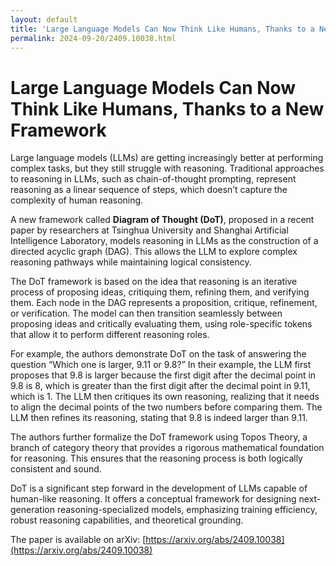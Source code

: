 ```yaml
---
layout: default
title: 'Large Language Models Can Now Think Like Humans, Thanks to a New Framework'
permalink: 2024-09-20/2409.10038.html
---
```

# Large Language Models Can Now Think Like Humans, Thanks to a New Framework

Large language models (LLMs) are getting increasingly better at performing complex tasks, but they still struggle with reasoning. Traditional approaches to reasoning in LLMs, such as chain-of-thought prompting, represent reasoning as a linear sequence of steps, which doesn’t capture the complexity of human reasoning.

A new framework called **Diagram of Thought (DoT)**, proposed in a recent paper by researchers at Tsinghua University and Shanghai Artificial Intelligence Laboratory, models reasoning in LLMs as the construction of a directed acyclic graph (DAG). This allows the LLM to explore complex reasoning pathways while maintaining logical consistency.

The DoT framework is based on the idea that reasoning is an iterative process of proposing ideas, critiquing them, refining them, and verifying them. Each node in the DAG represents a proposition, critique, refinement, or verification. The model can then transition seamlessly between proposing ideas and critically evaluating them, using role-specific tokens that allow it to perform different reasoning roles.

For example, the authors demonstrate DoT on the task of answering the question “Which one is larger, 9.11 or 9.8?” In their example, the LLM first proposes that 9.8 is larger because the first digit after the decimal point in 9.8 is 8, which is greater than the first digit after the decimal point in 9.11, which is 1. The LLM then critiques its own reasoning, realizing that it needs to align the decimal points of the two numbers before comparing them. The LLM then refines its reasoning, stating that 9.8 is indeed larger than 9.11.

The authors further formalize the DoT framework using Topos Theory, a branch of category theory that provides a rigorous mathematical foundation for reasoning. This ensures that the reasoning process is both logically consistent and sound.

DoT is a significant step forward in the development of LLMs capable of human-like reasoning. It offers a conceptual framework for designing next-generation reasoning-specialized models, emphasizing training efficiency, robust reasoning capabilities, and theoretical grounding.

The paper is available on arXiv: [https://arxiv.org/abs/2409.10038](https://arxiv.org/abs/2409.10038)
